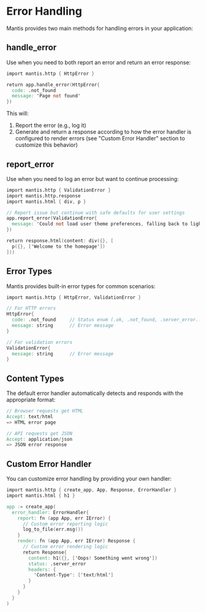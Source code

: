 # Error Handling

Mantis provides two main methods for handling errors in your application:

## handle_error

Use when you need to both report an error and return an error response:

```v
import mantis.http { HttpError }

return app.handle_error(HttpError{
  code: .not_found
  message: 'Page not found'
})
```

This will:
1. Report the error (e.g., log it)
2. Generate and return a response according to how the error handler is configured to render errors (see "Custom Error Handler" section to customize this behavior)

## report_error

Use when you need to log an error but want to continue processing:

```v
import mantis.http { ValidationError }
import mantis.http.response
import mantis.html { div, p }

// Report issue but continue with safe defaults for user settings
app.report_error(ValidationError{
  message: 'Could not load user theme preferences, falling back to light mode'
})

return response.html(content: div({}, [
  p({}, ['Welcome to the homepage'])
]))
```

## Error Types

Mantis provides built-in error types for common scenarios:

```v
import mantis.http { HttpError, ValidationError }

// For HTTP errors
HttpError{
  code: .not_found     // Status enum (.ok, .not_found, .server_error...)
  message: string      // Error message
}

// For validation errors
ValidationError{
  message: string      // Error message
}
```

## Content Types

The default error handler automatically detects and responds with the appropriate format:

```v
// Browser requests get HTML
Accept: text/html
=> HTML error page

// API requests get JSON
Accept: application/json
=> JSON error response
```

## Custom Error Handler

You can customize error handling by providing your own handler:

```v
import mantis.http { create_app, App, Response, ErrorHandler }
import mantis.html { h1 }

app := create_app(
  error_handler: ErrorHandler{
    report: fn (app App, err IError) {
      // Custom error reporting logic
      log_to_file(err.msg())
    }
    render: fn (app App, err IError) Response {
      // Custom error rendering logic
      return Response{
        content: h1({}, ['Oops! Something went wrong'])
        status: .server_error
        headers: {
          'Content-Type': ['text/html']
        }
      }
    }
  }
)
```
